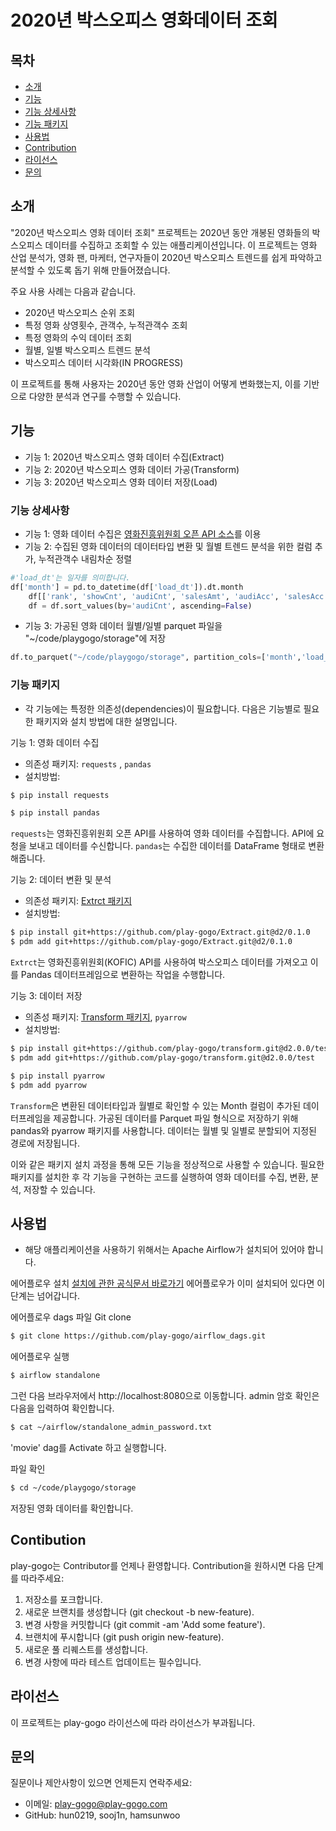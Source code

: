 # 2020년 박스오피스 영화데이터 조회

## 목차
- [소개](#소개)
- [기능](#기능)
- [기능 상세사항](#기능-상세사항)
- [기능 패키지](#기능-패키지)
- [사용법](#사용법)
- [Contribution](#Contribution)
- [라이선스](#라이선스)
- [문의](#문의)


## 소개
"2020년 박스오피스 영화 데이터 조회" 프로젝트는 2020년 동안 개봉된 영화들의 박스오피스 데이터를 수집하고 조회할 수 있는 애플리케이션입니다. 이 프로젝트는 영화 산업 분석가, 영화 팬, 마케터, 연구자들이 2020년 박스오피스 트렌드를 쉽게 파악하고 분석할 수 있도록 돕기 위해 만들어졌습니다.

주요 사용 사례는 다음과 같습니다.
- 2020년 박스오피스 순위 조회
- 특정 영화 상영횟수, 관객수, 누적관객수 조회
- 특정 영화의 수익 데이터 조회
- 월별, 일별 박스오피스 트렌드 분석
- 박스오피스 데이터 시각화(IN PROGRESS)

이 프로젝트를 통해 사용자는 2020년 동안 영화 산업이 어떻게 변화했는지, 이를 기반으로 다양한 분석과 연구를 수행할 수 있습니다.

## 기능
- 기능 1: 2020년 박스오피스 영화 데이터 수집(Extract)
- 기능 2: 2020년 박스오피스 영화 데이터 가공(Transform)
- 기능 3: 2020년 박스오피스 영화 데이터 저장(Load)

### 기능 상세사항
- 기능 1: 영화 데이터 수집은 [영화진흥위원회 오픈 API 소스](https://www.kobis.or.kr/kobisopenapi/homepg/apiservice/searchServiceInfo.do)를 이용
- 기능 2: 수집된 영화 데이터의 데이터타입 변환 및 월별 트렌드 분석을 위한 컬럼 추가, 누적관객수 내림차순 정렬 
```python
#'load_dt'는 일자를 의미합니다.
df['month'] = pd.to_datetime(df['load_dt']).dt.month
    df[['rank', 'showCnt', 'audiCnt', 'salesAmt', 'audiAcc', 'salesAcc', 'salesShare']] = df[['rank', 'showCnt', 'audiCnt', 'salesAmt', 'audiAcc', 'salesAcc', 'salesShare']].astype(float).astype(int)
    df = df.sort_values(by='audiCnt', ascending=False)
```
- 기능 3: 가공된 영화 데이터 월별/일별 parquet 파일을 "~/code/playgogo/storage"에 저장
```python
df.to_parquet("~/code/playgogo/storage", partition_cols=['month','load_dt'])
```

### 기능 패키지
- 각 기능에는 특정한 의존성(dependencies)이 필요합니다. 다음은 기능별로 필요한 패키지와 설치 방법에 대한 설명입니다.

기능 1: 영화 데이터 수집
- 의존성 패키지: `requests` , `pandas`
- 설치방법:
```bash
$ pip install requests
```
```bash
$ pip install pandas
```
`requests`는 영화진흥위원회 오픈 API를 사용하여 영화 데이터를 수집합니다. API에 요청을 보내고 데이터를 수신합니다.
`pandas`는 수집한 데이터를 DataFrame 형태로 변환해줍니다.

기능 2: 데이터 변환 및 분석
- 의존성 패키지: [Extrct 패키지](https://github.com/play-gogo/Extract/releases/tag/day2)
- 설치방법:
```bash
$ pip install git+https://github.com/play-gogo/Extract.git@d2/0.1.0
$ pdm add git+https://github.com/play-gogo/Extract.git@d2/0.1.0
```
`Extrct`는 영화진흥위원회(KOFIC) API를 사용하여 박스오피스 데이터를 가져오고 이를 Pandas 데이터프레임으로 변환하는 작업을 수행합니다. 

기능 3: 데이터 저장
- 의존성 패키지: [Transform 패키지](https://github.com/play-gogo/transform/releases/tag/day2), `pyarrow`
- 설치방법:
```bash
$ pip install git+https://github.com/play-gogo/transform.git@d2.0.0/test
$ pdm add git+https://github.com/play-gogo/transform.git@d2.0.0/test
```
```bash
$ pip install pyarrow
$ pdm add pyarrow
```
`Transform`은 변환된 데이터타입과 월별로 확인할 수 있는 Month 컬럼이 추가된 데이터프레임을 제공합니다.
가공된 데이터를 Parquet 파일 형식으로 저장하기 위해 pandas와 pyarrow 패키지를 사용합니다. 데이터는 월별 및 일별로 분할되어 지정된 경로에 저장됩니다.


이와 같은 패키지 설치 과정을 통해 모든 기능을 정상적으로 사용할 수 있습니다. 필요한 패키지를 설치한 후 각 기능을 구현하는 코드를 실행하여 영화 데이터를 수집, 변환, 분석, 저장할 수 있습니다.

## 사용법
- 해당 애플리케이션을 사용하기 위해서는 Apache Airflow가 설치되어 있어야 합니다.

에어플로우 설치
[설치에 관한 공식문서 바로가기](https://airflow.apache.org/docs/apache-airflow/stable/start.html)
에어플로우가 이미 설치되어 있다면 이 단계는 넘어갑니다.

에어플로우 dags 파일 Git clone
```bash
$ git clone https://github.com/play-gogo/airflow_dags.git
```

에어플로우 실행
```bash
$ airflow standalone
```
그런 다음 브라우저에서 http://localhost:8080으로 이동합니다.
admin 암호 확인은 다음을 입력하여 확인합니다.
```bash
$ cat ~/airflow/standalone_admin_password.txt
```
'movie' dag를 Activate 하고 실행합니다.

파일 확인
```bash
$ cd ~/code/playgogo/storage
```
저장된 영화 데이터를 확인합니다.

## Contibution
play-gogo는 Contributor를 언제나 환영합니다. Contribution을 원하시면 다음 단계를 따라주세요:

1. 저장소를 포크합니다.
2. 새로운 브랜치를 생성합니다 (git checkout -b new-feature).
3. 변경 사항을 커밋합니다 (git commit -am 'Add some feature').
4. 브랜치에 푸시합니다 (git push origin new-feature).
5. 새로운 풀 리퀘스트를 생성합니다.
6. 변경 사항에 따라 테스트 업데이트는 필수입니다.

## 라이선스
이 프로젝트는 play-gogo 라이선스에 따라 라이선스가 부과됩니다.

## 문의
질문이나 제안사항이 있으면 언제든지 연락주세요:
- 이메일: play-gogo@play-gogo.com
- GitHub: hun0219, sooj1n, hamsunwoo








